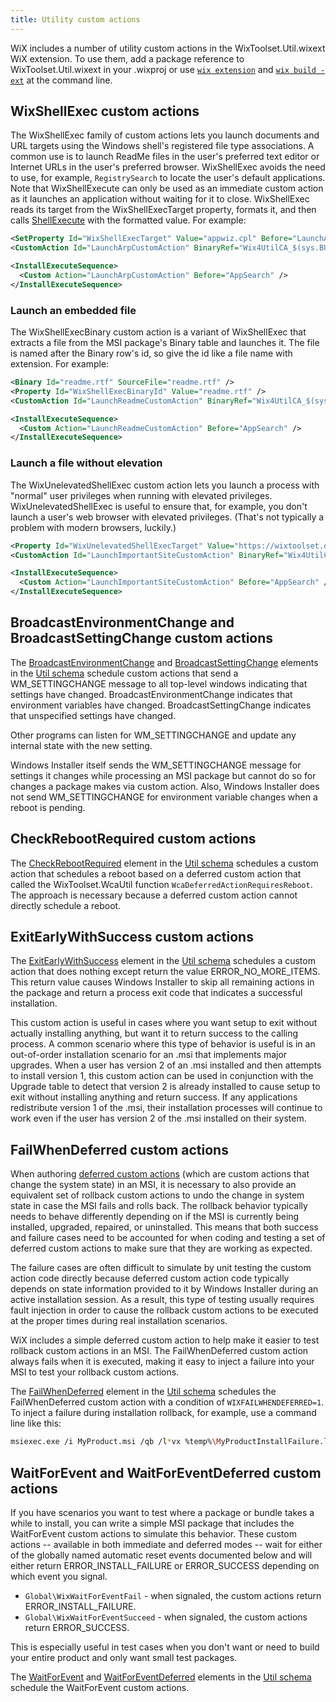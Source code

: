 ```yaml
---
title: Utility custom actions
---
```


WiX includes a number of utility custom actions in the WixToolset.Util.wixext WiX extension. To use them, add a package reference to WixToolset.Util.wixext in your .wixproj or use [`wix extension`](../../wixexe/#wix-extension-command-extension) and [`wix build -ext`](../../wixexe/#wix-build-command-build) at the command line.


## WixShellExec custom actions

The WixShellExec family of custom actions lets you launch documents and URL targets using the Windows shell's registered file type associations. A common use is to launch ReadMe files in the user's preferred text editor or Internet URLs in the user's preferred browser. WixShellExec avoids the need to use, for example, `RegistrySearch` to locate the user's default applications. Note that WixShellExecute can only be used as an immediate custom action as it launches an application without waiting for it to close. WixShellExec reads its target from the WixShellExecTarget property, formats it, and then calls [ShellExecute](https://learn.microsoft.com/en-us/windows/win32/api/shellapi/nf-shellapi-shellexecutew) with the formatted value. For example:

```xml
<SetProperty Id="WixShellExecTarget" Value="appwiz.cpl" Before="LaunchArpCustomAction" Sequence="execute" />
<CustomAction Id="LaunchArpCustomAction" BinaryRef="Wix4UtilCA_$(sys.BUILDARCHSHORT)" DllEntry="WixShellExec" Execute="immediate" Return="check" />

<InstallExecuteSequence>
  <Custom Action="LaunchArpCustomAction" Before="AppSearch" />
</InstallExecuteSequence>
```


### Launch an embedded file

The WixShellExecBinary custom action is a variant of WixShellExec that extracts a file from the MSI package's Binary table and launches it. The file is named after the Binary row's id, so give the id like a file name with extension. For example:

```xml
<Binary Id="readme.rtf" SourceFile="readme.rtf" />
<Property Id="WixShellExecBinaryId" Value="readme.rtf" />
<CustomAction Id="LaunchReadmeCustomAction" BinaryRef="Wix4UtilCA_$(sys.BUILDARCHSHORT)" DllEntry="WixShellExecBinary" Execute="immediate" Return="check" />

<InstallExecuteSequence>
  <Custom Action="LaunchReadmeCustomAction" Before="AppSearch" />
</InstallExecuteSequence>
```


### Launch a file without elevation

The WixUnelevatedShellExec custom action lets you launch a process with "normal" user privileges when running with elevated privileges. WixUnelevatedShellExec is useful to ensure that, for example, you don't launch a user's web browser with elevated privileges. (That's not typically a problem with modern browsers, luckily.)

```xml
<Property Id="WixUnelevatedShellExecTarget" Value="https://wixtoolset.org/" />
<CustomAction Id="LaunchImportantSiteCustomAction" BinaryRef="Wix4UtilCA_$(sys.BUILDARCHSHORT)" DllEntry="WixUnelevatedShellExec" Execute="immediate" Return="check" />

<InstallExecuteSequence>
  <Custom Action="LaunchImportantSiteCustomAction" Before="AppSearch" />
</InstallExecuteSequence>
```


## BroadcastEnvironmentChange and BroadcastSettingChange custom actions

The [BroadcastEnvironmentChange](../../../schema/util/broadcastenvironmentchange/) and [BroadcastSettingChange](../../../schema/util/broadcastsettingchange/) elements in the [Util schema](../../../schema/util/) schedule custom actions that send a WM_SETTINGCHANGE message to all top-level windows indicating that settings have changed. BroadcastEnvironmentChange indicates that environment variables have changed. BroadcastSettingChange indicates that unspecified settings have changed.

Other programs can listen for WM_SETTINGCHANGE and update any internal state with the new setting.

Windows Installer itself sends the WM_SETTINGCHANGE message for settings it changes while processing an MSI package but cannot do so for changes a package makes via custom action. Also, Windows Installer does not send WM_SETTINGCHANGE for environment variable changes when a reboot is pending.


## CheckRebootRequired custom actions

The [CheckRebootRequired](../../../schema/util/checkrebootrequired/) element in the [Util schema](../../../schema/util/) schedules a custom action that schedules a reboot based on a deferred custom action that called the WixToolset.WcaUtil function `WcaDeferredActionRequiresReboot`. The approach is necessary because a deferred custom action cannot directly schedule a reboot.


## ExitEarlyWithSuccess custom actions

The [ExitEarlyWithSuccess](../../../schema/util/exitearlywithsuccess/) element in the [Util schema](../../../schema/util/) schedules a custom action that does nothing except return the value ERROR_NO_MORE_ITEMS. This return value causes Windows Installer to skip all remaining actions in the package and return a process exit code that indicates a successful installation.

This custom action is useful in cases where you want setup to exit without actually installing anything, but want it to return success to the calling process. A common scenario where this type of behavior is useful is in an out-of-order installation scenario for an .msi that implements major upgrades. When a user has version 2 of an .msi installed and then attempts to install version 1, this custom action can be used in conjunction with the Upgrade table to detect that version 2 is already installed to cause setup to exit without installing anything and return success. If any applications redistribute version 1 of the .msi, their installation processes will continue to work even if the user has version 2 of the .msi installed on their system.


## FailWhenDeferred custom actions

When authoring [deferred custom actions](https://learn.microsoft.com/en-us/windows/win32/msi/deferred-execution-custom-actions) (which are custom actions that change the system state) in an MSI, it is necessary to also provide an equivalent set of rollback custom actions to undo the change in system state in case the MSI fails and rolls back. The rollback behavior typically needs to behave differently depending on if the MSI is currently being installed, upgraded, repaired, or uninstalled. This means that both success and failure cases need to be accounted for when coding and testing a set of deferred custom actions to make sure that they are working as expected.

The failure cases are often difficult to simulate by unit testing the custom action code directly because deferred custom action code typically depends on state information provided to it by Windows Installer during an active installation session. As a result, this type of testing usually requires fault injection in order to cause the rollback custom actions to be executed at the proper times during real installation scenarios.

WiX includes a simple deferred custom action to help make it easier to test rollback custom actions in an MSI. The FailWhenDeferred custom action always fails when it is executed, making it easy to inject a failure into your MSI to test your rollback custom actions.

The [FailWhenDeferred](../../../schema/util/failwhendeferred/) element in the [Util schema](../../../schema/util/) schedules the FailWhenDeferred custom action with a condition of `WIXFAILWHENDEFERRED=1`. To inject a failure during installation rollback, for example, use a command line like this:

```sh
msiexec.exe /i MyProduct.msi /qb /l*vx %temp%\MyProductInstallFailure.log WIXFAILWHENDEFERRED=1
```


## WaitForEvent and WaitForEventDeferred custom actions

If you have scenarios you want to test where a package or bundle takes a while to install, you can write a simple MSI package that includes the WaitForEvent custom actions to simulate this behavior. These custom actions -- available in both immediate and deferred modes -- wait for either of the globally named automatic reset events documented below and will either return ERROR_INSTALL_FAILURE or ERROR_SUCCESS depending on which event you signal.

- `Global\WixWaitForEventFail` - when signaled, the custom actions return ERROR_INSTALL_FAILURE.
- `Global\WixWaitForEventSucceed` - when signaled, the custom actions return ERROR_SUCCESS.

This is especially useful in test cases when you don't want or need to build your entire product and only want small test packages.

The [WaitForEvent](../../../schema/util/waitforevent/) and [WaitForEventDeferred](../../../schema/util/waitforeventdeferred/) elements in the [Util schema](../../../schema/util/) schedule the WaitForEvent custom actions.
